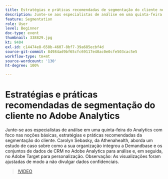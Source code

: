 ```yaml
---
title: Estratégias e práticas recomendadas de segmentação do cliente no Adobe Analytics
description: Junte-se aos especialistas de análise em uma quinta-feira do Analytics com foco nas noções básicas, estratégias e práticas recomendadas da segmentação do cliente. Carolyn Sebasky, da Athenahealth, aborda um estudo de caso sobre como a sua organização integrou a Demandbase e os conjuntos de dados de CRM no Adobe Analytics para análise e, em seguida, no Adobe Target para personalização. Observação - As visualizações foram ajustadas de modo a não divulgar dados confidenciais.
feature: Segmentation
role: User
level: Beginner
doc-type: event
thumbnail: 338829.jpg
kt: 9404
exl-id: c14474e8-658b-4607-8bf7-39a685ecbf4d
source-git-commit: 84984ad9bf65cfc69117e40ac0e0cfe503cac5e5
workflow-type: tm+mt
source-wordcount: '130'
ht-degree: 100%

---
```


# Estratégias e práticas recomendadas de segmentação do cliente no Adobe Analytics

Junte-se aos especialistas de análise em uma quinta-feira do Analytics com foco nas noções básicas, estratégias e práticas recomendadas da segmentação do cliente. Carolyn Sebasky, da Athenahealth, aborda um estudo de caso sobre como a sua organização integrou a Demandbase e os conjuntos de dados de CRM no Adobe Analytics para análise e, em seguida, no Adobe Target para personalização. Observação: As visualizações foram ajustadas de modo a não divulgar dados confidenciais.

>[!VIDEO](https://video.tv.adobe.com/v/338829/?quality=12&learn=on)
